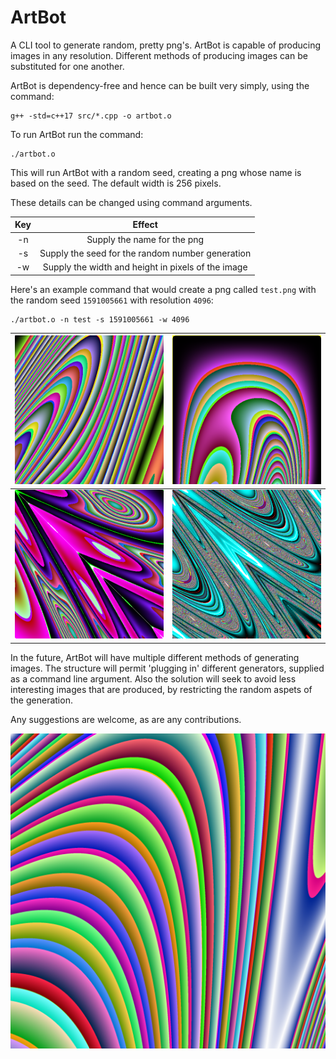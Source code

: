 # ArtBot

A CLI tool to generate random, pretty png's. ArtBot is capable of producing images in any resolution. Different methods of producing images can be substituted for one another.

ArtBot is dependency-free and hence can be built very simply, using the command:

```
g++ -std=c++17 src/*.cpp -o artbot.o
```

To run ArtBot run the command:

```
./artbot.o
```

This will run ArtBot with a random seed, creating a png whose name is based on the seed. The default width is 256 pixels.

These details can be changed using command arguments.

| Key |                       Effect                       |
| :-: | :------------------------------------------------: |
| -n  |            Supply the name for the png             |
| -s  |  Supply the seed for the random number generation  |
| -w  | Supply the width and height in pixels of the image |

Here's an example command that would create a png called `test.png` with the random seed `1591005661` with resolution `4096`:

```
./artbot.o -n test -s 1591005661 -w 4096
```

| ![1](./img/demo1.png "Demo Image 1") | ![2](./img/demo2.png "Demo Image 2") |
| :----------------------------------: | :----------------------------------: |
| ![3](./img/demo3.png "Demo Image 3") | ![4](./img/demo4.png "Demo Image 4") |

In the future, ArtBot will have multiple different methods of generating images. The structure will permit 'plugging in' different generators, supplied as a command line argument. Also the solution will seek to avoid less interesting images that are produced, by restricting the random aspets of the generation.

Any suggestions are welcome, as are any contributions.

![Demo Image](https://github.com/gabrielbarker/ArtBot/raw/master/img/demo.png "High Res Demo Image")
